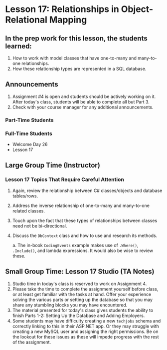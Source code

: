 # Lesson 17: Relationships in Object-Relational Mapping

## In the prep work for this lesson, the students learned:

1. How to work with model classes that have one-to-many and many-to-one relationships.
1. How these relationship types are represented in a SQL database. 

## Announcements

1. Assignment #4 is open and students should be actively working on it. After today's class, students will be able to complete all but Part 3.
1. Check with your course manager for any additional announcements.

### Part-Time Students

### Full-Time Students

* Welcome Day 26
* Lesson 17

## Large Group Time (Instructor)

### Lesson 17 Topics That Require Careful Attention

1. Again, review the relationship between C# classes/objects and database tables/rows.
1. Address the inverse relationship of one-to-many and many-to-one related classes.
1. Touch upon the fact that these types of relationships between classes need not be bi-directional.
1. Discuss the ``DbContext`` class and how to use and research its methods.

   a. The in-book ``CodingEvents`` example makes use of ``.Where()``, ``.Include()``, and lambda expressions. It would also be wise to review these.


## Small Group Time: Lesson 17 Studio (TA Notes)

1. Studio time in today's class is reserved to work on Assignment 4. 
1. Please take the time to complete the assignment yourself before class, or at least get familiar with the tasks at hand. Offer your experience solving the various parts or setting up the database so that you may share any stumbling blocks you may have encountered.
1. The material presented for today's class gives students the ability to finish Parts 1-2: Setting Up the Database and Adding Employers.
1. Some students may have difficulty creating a new ``techjobs`` schema and correctly linking to this in their ASP.NET app. Or they may struggle with creating a new MySQL user and assigning the right permissions. Be on the lookout for these issues as these will impede progress with the rest of the assignment.
